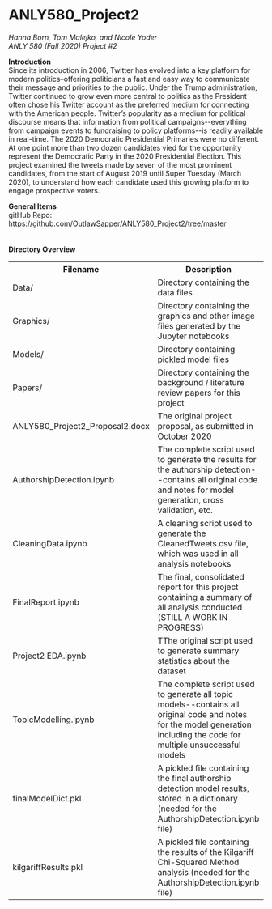 # ANLY580_Project2
_Hanna Born, Tom Malejko, and Nicole Yoder_<br>
_ANLY 580 (Fall 2020) Project #2_

**Introduction**<br>
Since its introduction in 2006, Twitter has evolved into a key platform for modern politics–offering politicians a fast and easy way to communicate their message and priorities to the public. Under the Trump administration, Twitter continued to grow even more central to politics as the President often chose his Twitter account as the preferred medium for connecting with the American people. Twitter’s popularity as a medium for political discourse means that information from political campaigns--everything from campaign events to fundraising to policy platforms--is readily available in real-time. The 2020 Democratic Presidential Primaries were no different. At one point more than two dozen candidates vied for the opportunity represent the Democratic Party in the 2020 Presidential Election. This project examined the tweets made by seven of the most prominent candidates, from the start of August 2019 until Super Tuesday (March 2020), to understand how each candidate used this growing platform to engage prospective voters.

**General Items**<br>
gitHub Repo: https://github.com/OutlawSapper/ANLY580_Project2/tree/master<br>
<br>
<br>
**Directory Overview**<br>
 <table style="width:100%">
  <tr>
    <th>Filename</th>
    <th>Description</th>
  </tr>
  <tr>
    <td>Data/</td>
    <td>Directory containing the data files</td>
  </tr>
  <tr>
    <td>Graphics/</td>
    <td>Directory containing the graphics and other image files generated by the Jupyter notebooks</td>
  </tr>
   <tr>
    <td>Models/</td>
    <td>Directory containing pickled model files</td>
  </tr>
  <tr>
    <td>Papers/</td>
    <td>Directory containing the background / literature review papers for this project</td>
  </tr>
   <tr>
    <td>ANLY580_Project2_Proposal2.docx</td>
    <td>The original project proposal, as submitted in October 2020</td>
 </tr>
  <tr>
    <td>AuthorshipDetection.ipynb</td>
    <td>The complete script used to generate the results for the authorship detection--contains all original code and notes for model generation, cross validation, etc.</td>
  </tr>
    <tr>
    <td>CleaningData.ipynb</td>
    <td>A cleaning script used to generate the CleanedTweets.csv file, which was used in all analysis notebooks</td>
  </tr>
    <tr>
    <td>FinalReport.ipynb</td>
    <td>The final, consolidated report for this project containing a summary of all analysis conducted (STILL A WORK IN PROGRESS)</td>
  </tr>
    <tr>
    <td>Project2 EDA.ipynb</td>
    <td>TThe original script used to generate summary statistics about the dataset</td>
  </tr> 
  <tr>
    <td>TopicModelling.ipynb</td>
    <td>The complete script used to generate all topic models--contains all original code and notes for the model generation including the code for multiple unsuccessful models</td>
  </tr>
    <tr>
    <td>finalModelDict.pkl</td>
    <td>A pickled file containing the final authorship detection model results, stored in a dictionary (needed for the AuthorshipDetection.ipynb file)</td>
  </tr>
    <tr>
    <td>kilgariffResults.pkl</td>
    <td>A pickled file containing the results of the Kilgariff Chi-Squared Method analysis (needed for the AuthorshipDetection.ipynb file)</td>
</table> 
